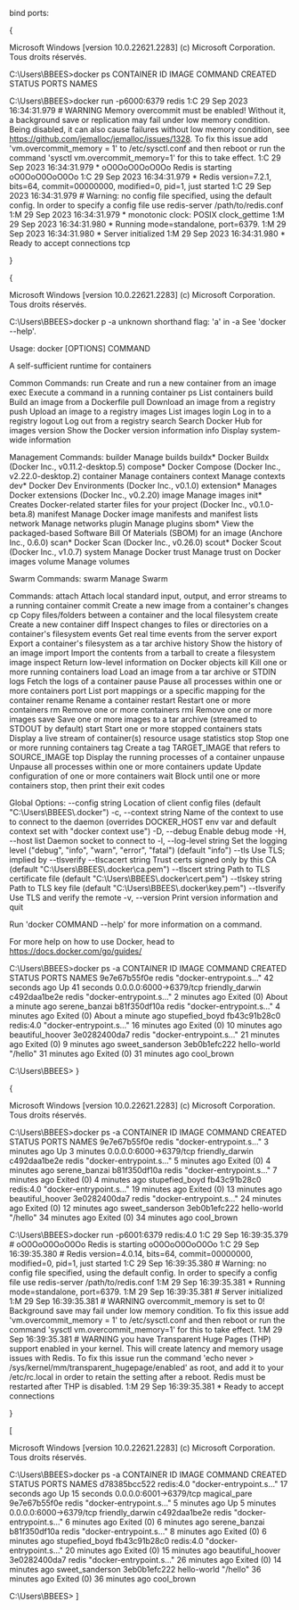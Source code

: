 bind ports: 

{

Microsoft Windows [version 10.0.22621.2283]
(c) Microsoft Corporation. Tous droits réservés.

C:\Users\BBEES>docker ps
CONTAINER ID   IMAGE     COMMAND   CREATED   STATUS    PORTS     NAMES

C:\Users\BBEES>docker run -p6000:6379 redis
1:C 29 Sep 2023 16:34:31.979 # WARNING Memory overcommit must be enabled! Without it, a background save or replication may fail under low memory condition. Being disabled, it can also cause failures without low memory condition, see https://github.com/jemalloc/jemalloc/issues/1328. To fix this issue add 'vm.overcommit_memory = 1' to /etc/sysctl.conf and then reboot or run the command 'sysctl vm.overcommit_memory=1' for this to take effect.
1:C 29 Sep 2023 16:34:31.979 * oO0OoO0OoO0Oo Redis is starting oO0OoO0OoO0Oo
1:C 29 Sep 2023 16:34:31.979 * Redis version=7.2.1, bits=64, commit=00000000, modified=0, pid=1, just started
1:C 29 Sep 2023 16:34:31.979 # Warning: no config file specified, using the default config. In order to specify a config file use redis-server /path/to/redis.conf
1:M 29 Sep 2023 16:34:31.979 * monotonic clock: POSIX clock_gettime
1:M 29 Sep 2023 16:34:31.980 * Running mode=standalone, port=6379.
1:M 29 Sep 2023 16:34:31.980 * Server initialized
1:M 29 Sep 2023 16:34:31.980 * Ready to accept connections tcp

}

{

Microsoft Windows [version 10.0.22621.2283]
(c) Microsoft Corporation. Tous droits réservés.

C:\Users\BBEES>docker p -a
unknown shorthand flag: 'a' in -a
See 'docker --help'.

Usage:  docker [OPTIONS] COMMAND

A self-sufficient runtime for containers

Common Commands:
  run         Create and run a new container from an image
  exec        Execute a command in a running container
  ps          List containers
  build       Build an image from a Dockerfile
  pull        Download an image from a registry
  push        Upload an image to a registry
  images      List images
  login       Log in to a registry
  logout      Log out from a registry
  search      Search Docker Hub for images
  version     Show the Docker version information
  info        Display system-wide information

Management Commands:
  builder     Manage builds
  buildx*     Docker Buildx (Docker Inc., v0.11.2-desktop.5)
  compose*    Docker Compose (Docker Inc., v2.22.0-desktop.2)
  container   Manage containers
  context     Manage contexts
  dev*        Docker Dev Environments (Docker Inc., v0.1.0)
  extension*  Manages Docker extensions (Docker Inc., v0.2.20)
  image       Manage images
  init*       Creates Docker-related starter files for your project (Docker Inc., v0.1.0-beta.8)
  manifest    Manage Docker image manifests and manifest lists
  network     Manage networks
  plugin      Manage plugins
  sbom*       View the packaged-based Software Bill Of Materials (SBOM) for an image (Anchore Inc., 0.6.0)
  scan*       Docker Scan (Docker Inc., v0.26.0)
  scout*      Docker Scout (Docker Inc., v1.0.7)
  system      Manage Docker
  trust       Manage trust on Docker images
  volume      Manage volumes

Swarm Commands:
  swarm       Manage Swarm

Commands:
  attach      Attach local standard input, output, and error streams to a running container
  commit      Create a new image from a container's changes
  cp          Copy files/folders between a container and the local filesystem
  create      Create a new container
  diff        Inspect changes to files or directories on a container's filesystem
  events      Get real time events from the server
  export      Export a container's filesystem as a tar archive
  history     Show the history of an image
  import      Import the contents from a tarball to create a filesystem image
  inspect     Return low-level information on Docker objects
  kill        Kill one or more running containers
  load        Load an image from a tar archive or STDIN
  logs        Fetch the logs of a container
  pause       Pause all processes within one or more containers
  port        List port mappings or a specific mapping for the container
  rename      Rename a container
  restart     Restart one or more containers
  rm          Remove one or more containers
  rmi         Remove one or more images
  save        Save one or more images to a tar archive (streamed to STDOUT by default)
  start       Start one or more stopped containers
  stats       Display a live stream of container(s) resource usage statistics
  stop        Stop one or more running containers
  tag         Create a tag TARGET_IMAGE that refers to SOURCE_IMAGE
  top         Display the running processes of a container
  unpause     Unpause all processes within one or more containers
  update      Update configuration of one or more containers
  wait        Block until one or more containers stop, then print their exit codes

Global Options:
      --config string      Location of client config files (default
                           "C:\\Users\\BBEES\\.docker")
  -c, --context string     Name of the context to use to connect to the
                           daemon (overrides DOCKER_HOST env var and
                           default context set with "docker context use")
  -D, --debug              Enable debug mode
  -H, --host list          Daemon socket to connect to
  -l, --log-level string   Set the logging level ("debug", "info",
                           "warn", "error", "fatal") (default "info")
      --tls                Use TLS; implied by --tlsverify
      --tlscacert string   Trust certs signed only by this CA (default
                           "C:\\Users\\BBEES\\.docker\\ca.pem")
      --tlscert string     Path to TLS certificate file (default
                           "C:\\Users\\BBEES\\.docker\\cert.pem")
      --tlskey string      Path to TLS key file (default
                           "C:\\Users\\BBEES\\.docker\\key.pem")
      --tlsverify          Use TLS and verify the remote
  -v, --version            Print version information and quit

Run 'docker COMMAND --help' for more information on a command.

For more help on how to use Docker, head to https://docs.docker.com/go/guides/


C:\Users\BBEES>docker ps -a
CONTAINER ID   IMAGE         COMMAND                  CREATED          STATUS                          PORTS                    NAMES
9e7e67b55f0e   redis         "docker-entrypoint.s…"   42 seconds ago   Up 41 seconds                   0.0.0.0:6000->6379/tcp   friendly_darwin
c492daa1be2e   redis         "docker-entrypoint.s…"   2 minutes ago    Exited (0) About a minute ago                            serene_banzai
b81f350df10a   redis         "docker-entrypoint.s…"   4 minutes ago    Exited (0) About a minute ago                            stupefied_boyd
fb43c91b28c0   redis:4.0     "docker-entrypoint.s…"   16 minutes ago   Exited (0) 10 minutes ago                                beautiful_hoover
3e0282400da7   redis         "docker-entrypoint.s…"   21 minutes ago   Exited (0) 9 minutes ago                                 sweet_sanderson
3eb0b1efc222   hello-world   "/hello"                 31 minutes ago   Exited (0) 31 minutes ago                                cool_brown

C:\Users\BBEES>
}

{

Microsoft Windows [version 10.0.22621.2283]
(c) Microsoft Corporation. Tous droits réservés.

C:\Users\BBEES>docker ps -a
CONTAINER ID   IMAGE         COMMAND                  CREATED          STATUS                      PORTS                    NAMES
9e7e67b55f0e   redis         "docker-entrypoint.s…"   3 minutes ago    Up 3 minutes                0.0.0.0:6000->6379/tcp   friendly_darwin
c492daa1be2e   redis         "docker-entrypoint.s…"   5 minutes ago    Exited (0) 4 minutes ago                             serene_banzai
b81f350df10a   redis         "docker-entrypoint.s…"   7 minutes ago    Exited (0) 4 minutes ago                             stupefied_boyd
fb43c91b28c0   redis:4.0     "docker-entrypoint.s…"   19 minutes ago   Exited (0) 13 minutes ago                            beautiful_hoover
3e0282400da7   redis         "docker-entrypoint.s…"   24 minutes ago   Exited (0) 12 minutes ago                            sweet_sanderson
3eb0b1efc222   hello-world   "/hello"                 34 minutes ago   Exited (0) 34 minutes ago                            cool_brown

C:\Users\BBEES>docker run -p6001:6379 redis:4.0
1:C 29 Sep 16:39:35.379 # oO0OoO0OoO0Oo Redis is starting oO0OoO0OoO0Oo
1:C 29 Sep 16:39:35.380 # Redis version=4.0.14, bits=64, commit=00000000, modified=0, pid=1, just started
1:C 29 Sep 16:39:35.380 # Warning: no config file specified, using the default config. In order to specify a config file use redis-server /path/to/redis.conf
1:M 29 Sep 16:39:35.381 * Running mode=standalone, port=6379.
1:M 29 Sep 16:39:35.381 # Server initialized
1:M 29 Sep 16:39:35.381 # WARNING overcommit_memory is set to 0! Background save may fail under low memory condition. To fix this issue add 'vm.overcommit_memory = 1' to /etc/sysctl.conf and then reboot or run the command 'sysctl vm.overcommit_memory=1' for this to take effect.
1:M 29 Sep 16:39:35.381 # WARNING you have Transparent Huge Pages (THP) support enabled in your kernel. This will create latency and memory usage issues with Redis. To fix this issue run the command 'echo never > /sys/kernel/mm/transparent_hugepage/enabled' as root, and add it to your /etc/rc.local in order to retain the setting after a reboot. Redis must be restarted after THP is disabled.
1:M 29 Sep 16:39:35.381 * Ready to accept connections

}

[

Microsoft Windows [version 10.0.22621.2283]
(c) Microsoft Corporation. Tous droits réservés.

C:\Users\BBEES>docker ps -a
CONTAINER ID   IMAGE         COMMAND                  CREATED          STATUS                      PORTS                    NAMES
d78385bcc522   redis:4.0     "docker-entrypoint.s…"   17 seconds ago   Up 15 seconds               0.0.0.0:6001->6379/tcp   magical_pare
9e7e67b55f0e   redis         "docker-entrypoint.s…"   5 minutes ago    Up 5 minutes                0.0.0.0:6000->6379/tcp   friendly_darwin
c492daa1be2e   redis         "docker-entrypoint.s…"   6 minutes ago    Exited (0) 6 minutes ago                             serene_banzai
b81f350df10a   redis         "docker-entrypoint.s…"   8 minutes ago    Exited (0) 6 minutes ago                             stupefied_boyd
fb43c91b28c0   redis:4.0     "docker-entrypoint.s…"   20 minutes ago   Exited (0) 15 minutes ago                            beautiful_hoover
3e0282400da7   redis         "docker-entrypoint.s…"   26 minutes ago   Exited (0) 14 minutes ago                            sweet_sanderson
3eb0b1efc222   hello-world   "/hello"                 36 minutes ago   Exited (0) 36 minutes ago                            cool_brown

C:\Users\BBEES>
]
